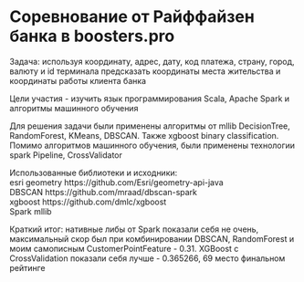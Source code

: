 <h1>Соревнование от Райффайзен банка в boosters.pro</h1>
<p>Задача: используя координату, адрес, дату, код платежа, страну, город, валюту и id терминала 
предсказать координаты места жительства и координаты работы клиента банка</p>
<p>Цели участия - изучить язык программирования Scala, Apache Spark и алгоритмы машинного обучения</p>
<p>Для решения задачи были применены алгоритмы от mllib DecisionTree, RandomForest, KMeans, 
DBSCAN. Также xgboost binary classification. Помимо алгоритмов машинного обучения, были применены технологии spark Pipeline, 
CrossValidator</p>

<p>Использованные библиотеки и исходники: <br/>
esri geometry https://github.com/Esri/geometry-api-java <br/>
DBSCAN https://github.com/mraad/dbscan-spark <br/>
xgboost https://github.com/dmlc/xgboost <br/>
Spark mllib 
</p>
<p>Краткий итог: нативные либы от Spark показали себя не очень, максимальный скор был при комбинировании DBSCAN, RandomForest и моим самописным CustomerPointFeature - 0.31. XGBoost с CrossValidation показали себя лучше - 0.365266, 69 место финальном рейтинге</p>
